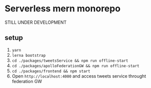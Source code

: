 # Serverless mern monorepo

STILL UNDER DEVELOPMENT

## setup

1. `yarn`
2. `lerna bootstrap`
3. `cd ./packages/tweetsService && npm run offline-start`
4. `cd ./packages/apolloFederationGW && npm run offline-start`
5. `cd ./packages/frontend && npm start`
6. Open `http://localhost:4000` and access tweets service throught federation GW